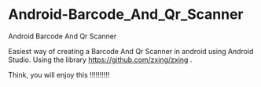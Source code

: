 # Android-Barcode_And_Qr_Scanner
Android Barcode And Qr Scanner

Easiest way of creating a Barcode And Qr Scanner in android using Android Studio.
Using the library https://github.com/zxing/zxing .

Think, you will enjoy this !!!!!!!!!!
